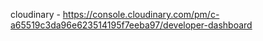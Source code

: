 cloudinary - https://console.cloudinary.com/pm/c-a65519c3da96e623514195f7eeba97/developer-dashboard
